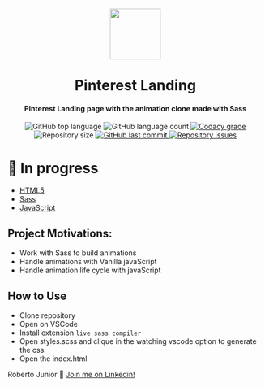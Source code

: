 <h1 align="center">
    <img src="https://imagens-revista-pro.vivadecora.com.br/uploads/2017/07/pinterest-como-usar-1-300x300.png" width="100px" /><br>
    <br>
 Pinterest Landing
</h1>

<h4 align="center">
Pinterest Landing  page with the animation clone made with Sass
</h4>
<p align="center">
  <img alt="GitHub top language" src="https://img.shields.io/github/languages/top/robertokbr/PinterestHomePage.svg">

  <img alt="GitHub language count" src="https://img.shields.io/github/languages/count/robertokbr/PinterestHomePage.svg">

  <a href="https://www.codacy.com/app/robertokbr/PinterestHomePage?utm_source=github.com&amp;utm_medium=referral&amp;utm_content=robertokbr/PinterestHomePage&amp;utm_campaign=Badge_Grade">
    <img alt="Codacy grade" src="https://img.shields.io/codacy/grade/1b577a07dda843aba09f4bc55d1af8fc.svg">
  </a>

  <img alt="Repository size" src="https://img.shields.io/github/repo-size/robertokbr/PinterestHomePage.svg">
  <a href="https://github.com/robertokbr/PinterestHomePage/commits/master">
    <img alt="GitHub last commit" src="https://img.shields.io/github/last-commit/robertokbr/PinterestHomePage.svg">
  </a>

  <a href="https://github.com/robertokbr/PinterestHomePage/issues">
    <img alt="Repository issues" src="https://img.shields.io/github/issues/robertokbr/PinterestHomePage.svg">
  </a>
</p>


 <!-- <img src="https://github.com/robertokbr/PinterestHomePage/blob/master/.Github/signin.png"/>
  <img src="https://github.com/robertokbr/PinterestHomePage/blob/master/.Github/signout.png"/>
 <img src="https://github.com/robertokbr/PinterestHomePage/blob/master/.Github/portail.png"/> -->


# 🚧 In progress

- [HTML5]()
- [Sass]()
- [JavaScript]()

## Project Motivations:
- Work with Sass to build animations
- Handle animations with Vanilla javaScript
- Handle animation life cycle with javaScript

## How to Use
* Clone repository
* Open on VSCode 
* Install extension ```live sass compiler```
* Open styles.scss and clique in the watching vscode option to generate the css.
* Open the index.html

Roberto Junior :wave: [Join me on Linkedin!](https://www.linkedin.com/in/robertojrcdc/)

[nodejs]: https://nodejs.org/
[yarn]: https://yarnpkg.com/
[vc]: https://code.visualstudio.com/
[vceditconfig]: https://marketplace.visualstudio.com/items?itemName=EditorConfig.EditorConfig
[vceslint]: https://marketplace.visualstudio.com/items?itemName=dbaeumer.vscode-eslint
